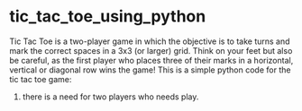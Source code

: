 # tic_tac_toe_using_python
Tic Tac Toe is a two-player game in which the objective is to take turns and mark the correct spaces in a 3x3 (or larger) grid. Think on your feet but also be careful, as the first player who places three of their marks in a horizontal, vertical or diagonal row wins the game! 
This is a simple python code for the tic tac toe game:
1. there is a need for two players who needs play.
